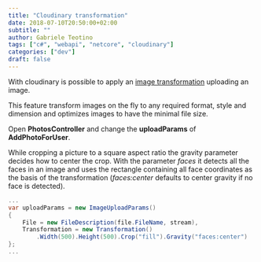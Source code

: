```yaml
---
title: "Cloudinary transformation"
date: 2018-07-10T20:50:00+02:00
subtitle: ""
author: Gabriele Teotino
tags: ["c#", "webapi", "netcore", "cloudinary"]
categories: ["dev"]
draft: false
---
```


<!--more-->

With cloudinary is possible to apply an [image transformation](https://cloudinary.com/documentation/image_transformations) uploading an image.

This feature transform images on the fly to any required format, style and dimension and optimizes images to have the minimal file size.

Open **PhotosController** and change the **uploadParams** of **AddPhotoForUser**.

While cropping a picture to a square aspect ratio the gravity parameter decides how to center the crop. With the parameter *faces* it detects all the faces in an image and uses the rectangle containing all face coordinates as the basis of the transformation (*faces:center* defaults to center gravity if no face is detected).

```csharp
...
var uploadParams = new ImageUploadParams()
{
    File = new FileDescription(file.FileName, stream),
    Transformation = new Transformation()
        .Width(500).Height(500).Crop("fill").Gravity("faces:center")
};
...
```
